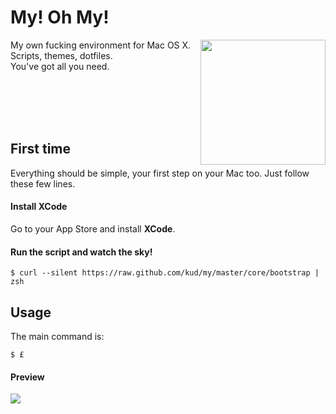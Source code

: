 # My! Oh My!

<img align="right" height="200" src="https://raw.github.com/kud/my/master/everybodydancenow.gif">

My own fucking environment for Mac OS X.<br>
Scripts, themes, dotfiles.<br>
You've got all you need.<br>

<br>
<br>
<br>
<br>

## First time

Everything should be simple, your first step on your Mac too. Just follow these few lines.

#### Install XCode

Go to your App Store and install **XCode**.

#### Run the script and watch the sky!

```shell
$ curl --silent https://raw.github.com/kud/my/master/core/bootstrap | zsh
```

## Usage

The main command is:

```shell
$ £
```

#### Preview

<img src="https://raw2.github.com/kud/my/master/preview.png">
